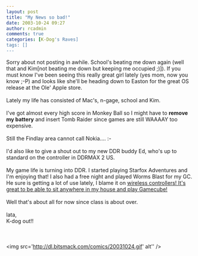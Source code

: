 ```yaml
---
layout: post
title: "My News so bad!"
date: 2003-10-24 09:27
author: rcadmin
comments: true
categories: [K-Dog's Raves]
tags: []
---
```

Sorry about not posting in awhile. School's beating me down again (well that and Kim[not beating me down but keeping me occupied ;)]). If you must know I've been seeing this really great girl lately (yes mom, now you know ;-P) and looks like she'll be heading down to Easton for the great OS release at the Ole' Apple store.
<br />
<br />
Lately my life has consisted of Mac's, n-gage, school and Kim.
<br />
<br />
I've got almost every high score in Monkey Ball so I might have to <b>remove my battery</b> and insert Tomb Raider since games are still WAAAAY too expensive.
<br />
<br />
Still the Findlay area cannot call Nokia.... :-\
<br />
I'd also like to give a shout out to my new DDR buddy Ed, who's up to standard on the controller in DDRMAX 2 US.
<br />
<br />
My game life is turning into DDR. I started playing Starfox Adventures and I'm enjoying that! I also had a free night and played Worms Blast for my GC. He sure is getting a lot of use lately, I blame it on <a HREF="http://www.bitsmack.com/modules.php?op=modload&name=Comics&file=index&action=comic&id=55">wireless controllers! It's great to be able to sit anywhere in my house and play Gamecube!</a>
<br />
<br />
Well that's about all for now since class is about over.
<br />
<br />
lata,
<br />
K-dog out!!<br /><br /><Br><br><!--more--><img src='http://dl.bitsmack.com/comics/20031024.gif' alt'' />
